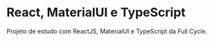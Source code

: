 # React, MaterialUI e TypeScript

Projeto de estudo com ReactJS, MaterialUI e TypeScript da Full Cycle.
